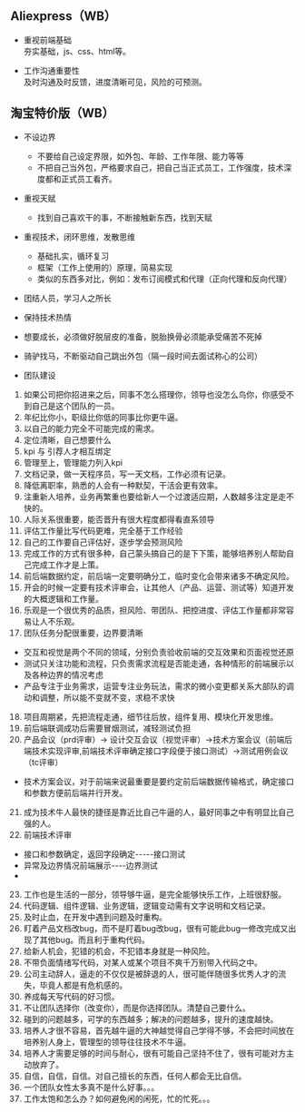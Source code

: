 ## Aliexpress（WB）

- 重视前端基础  
  夯实基础，js、css、html等。

- 工作沟通重要性  
  及时沟通及时反馈，进度清晰可见，风险的可预测。


## 淘宝特价版（WB）

+ 不设边界  
  - 不要给自己设定界限，如外包、年龄、工作年限、能力等等
  - 不把自己当外包，严格要求自己，把自己当正式员工，工作强度，技术深度都和正式员工看齐。

+ 重视天赋  
  - 找到自己喜欢干的事，不断接触新东西，找到天赋  

+ 重视技术，闭环思维，发散思维    
  - 基础扎实，循环复习  
  - 框架（工作上使用的）原理，简易实现  
  - 类似的东西多对比，例如：发布订阅模式和代理（正向代理和反向代理）

+ 团结人员，学习人之所长  

+ 保持技术热情  

+ 想要成长，必须做好脱层皮的准备，脱胎换骨必须能承受痛苦不死掉  

+ 骑驴找马，不断驱动自己跳出外包（隔一段时间去面试称心的公司）  

+ 团队建设  
1. 如果公司把你招进来之后，同事不怎么搭理你，领导也没怎么鸟你，你感受不到自己是这个团队的一员。  
2. 年纪比你小，职级比你低的同事比你更牛逼。
3. 以自己的能力完全不可能完成的需求。  
4. 定位清晰，自己想要什么  
5. kpi 与 引荐人才相互绑定  
6. 管理至上，管理能力列入kpi  
7. 文档记录，做一天程序员，写一天文档，工作必须有记录。  
8. 降低离职率，熟悉的人会有一种默契，干活会更有效率。  
9. 注重新人培养，业务再繁重也要给新人一个过渡适应期，人数越多注定是走不快的。  
10. 人际关系很重要，能否晋升有很大程度都得看直系领导  
11. 评估工作量比写代码更难，完全基于工作经验  
12. 自己的工作要自己评估好，逐步学会预测风险  
13. 完成工作的方式有很多种，自己蒙头搞自己的是下下策，能够培养别人帮助自己完成工作才是上策。  
14. 前后端数据约定，前后端一定要明确分工，临时变化会带来诸多不确定风险。  
15. 开会的时候一定要有技术评审会，让其他人（产品、运营、测试等）知道开发的大概逻辑和工作量。  
16. 乐观是一个很优秀的品质，担风险、带团队、把控进度、评估工作量都非常容易让人不乐观。  
17. 团队任务分配很重要，边界要清晰
  - 交互和视觉是两个不同的领域，分别负责验收前端的交互效果和页面视觉还原
  - 测试只关注功能和流程，只负责需求流程是否能走通，各种情形的前端展示以及各种边界的情况考虑  
  - 产品专注于业务需求，运营专注业务玩法，需求的微小变更都关系大部队的调动和调整，所以能不变就不变，求稳不求快  
18. 项目周期紧，先把流程走通，细节往后放，组件复用、模块化开发思维。  
19. 前后端联调成功后需要冒烟测试，减轻测试负担  
20. 产品会议（prd评审）-> 设计交互会议（视觉评审）->技术方案会议（前端后端技术实现评审,前端技术评审确定接口字段便于接口测试）->测试用例会议（tc评审）  
  - 技术方案会议，对于前端来说最重要是要约定前后端数据传输格式，确定接口和参数方便前后端并行开发。  
21. 成为技术牛人最快的捷径是靠近比自己牛逼的人，最好同事之中有明显比自己强的人。  
22. 前端技术评审
  - 接口和参数确定，返回字段确定-----接口测试  
  - 异常及边界情况前端展示----边界测试  
  - 
23. 工作也是生活的一部分，领导够牛逼，是完全能够快乐工作，上班很舒服。  
24. 代码逻辑、组件逻辑、业务逻辑，逻辑变动需有文字说明和文档记录。  
25. 及时止血，在开发中遇到问题及时重构。  
26. 盯着产品文档改bug，而不是盯着bug改bug，很有可能此bug一修改完成又出现了其他bug。而且利于重构代码。  
27. 给新人机会，犯错的机会，不犯错本身就是一种风险。  
28. 不带负面情绪写代码，对某人或某个项目不爽千万别带入代码之中。  
29. 公司主动辞人，逼走的不仅仅是被辞退的人，很可能伴随很多优秀人才的流失，毕竟人都是有危机感的。  
30. 养成每天写代码的好习惯。
31. 不让团队选择你（改变你），而是你选择团队。清楚自己要什么。  
32. 碰到的问题越多，可学的东西越多；解决的问题越多，提升的速度越快。  
33. 培养人才很不容易，首先越牛逼的大神越觉得自己学得不够，不会把时间放在培养别人身上，管理型的领导往往技术不牛逼。  
34. 培养人才需要足够的时间与耐心，很有可能自己坚持不住了，很有可能对方主动放弃了。  
35. 自信，自信，自信。对自己擅长的东西，任何人都会无比自信。  
36. 一个团队女性太多真不是什么好事。。。  
37. 工作太饱和怎么办？如何避免闲的闲死，忙的忙死。。。  
